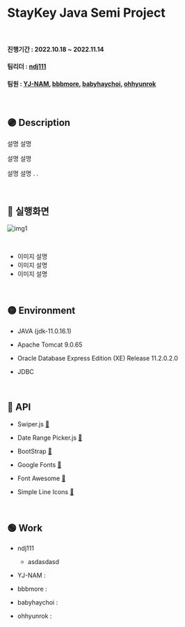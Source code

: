# StayKey Java Semi Project

<br/>

#### 진행기간 : 2022.10.18 ~ 2022.11.14
#### 팀리더 : [ndj111](https://github.com/ndj11)
#### 팀원 : [YJ-NAM](https://github.com/YJ-NAM), [bbbmore](https://github.com/bbbmore), [babyhaychoi](https://github.com/yslparis00), [ohhyunrok](https://github.com/ohhyunrok)

<br/>

## :purple_circle: Description
설명 설명

설명 설명

설명 설명
.
.

<br/>

## :large_blue_circle: 실행화면
![img1](./readme_img/readme_1.jpg)

<br/>

- 이미지 설명
- 이미지 설명
- 이미지 설명

<br/>

## :yellow_circle: Environment

- JAVA (jdk-11.0.16.1)

- Apache Tomcat 9.0.65
- Oracle Database Express Edition (XE) Release 11.2.0.2.0
- JDBC


<br/>

## :red_circle: API

- Swiper.js [:link:](https://swiperjs.com/)

- Date Range Picker.js [:link:](https://www.daterangepicker.com/)
- BootStrap [:link:](https://getbootstrap.com/)
- Google Fonts [:link:](https://fonts.google.com/)
- Font Awesome [:link:](https://fontawesome.com/)
- Simple Line Icons [:link:](https://simplelineicons.github.io/)


<br/>

## :green_circle: Work

- ndj111
  - asdasdasd

- YJ-NAM : 
- bbbmore :
- babyhaychoi :  
- ohhyunrok : 
